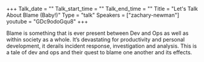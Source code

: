 +++
Talk_date = ""
Talk_start_time = ""
Talk_end_time = ""
Title = "Let's Talk About Blame (Baby!)"
Type = "talk"
Speakers = ["zachary-newman"]
youtube = "GDc9odoGqu8"
+++

Blame is something that is ever present between Dev and Ops as well as within society as a whole. It’s devastating for productivity and personal development, it derails incident response, investigation and analysis. This is a tale of dev and ops and their quest to blame one another and its effects.
